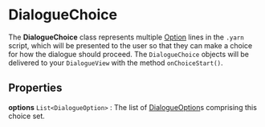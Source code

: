 # DialogueChoice

The **DialogueChoice** class represents multiple [Option] lines in the `.yarn` script, which will be
presented to the user so that they can make a choice for how the dialogue should proceed. The
`DialogueChoice` objects will be delivered to your `DialogueView` with the method
`onChoiceStart()`.


## Properties

**options** `List<DialogueOption>`
: The list of [DialogueOption]s comprising this choice set.


[Option]: ../language/options.md
[DialogueOption]: dialogue_option.md
